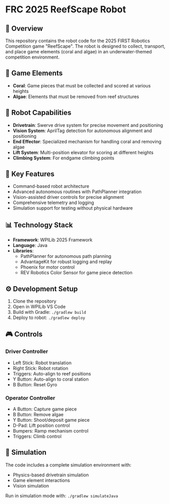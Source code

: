 # FRC 2025 ReefScape Robot

## 🤖 Overview

This repository contains the robot code for the 2025 FIRST Robotics Competition game "ReefScape". The robot is designed to collect, transport, and place game elements (coral and algae) in an underwater-themed competition environment.

## 🌊 Game Elements

- **Coral**: Game pieces that must be collected and scored at various heights
- **Algae**: Elements that must be removed from reef structures

## 🔧 Robot Capabilities

- **Drivetrain**: Swerve drive system for precise movement and positioning
- **Vision System**: AprilTag detection for autonomous alignment and positioning
- **End Effector**: Specialized mechanism for handling coral and removing algae
- **Lift System**: Multi-position elevator for scoring at different heights
- **Climbing System**: For endgame climbing points

## 🧠 Key Features

- Command-based robot architecture
- Advanced autonomous routines with PathPlanner integration
- Vision-assisted driver controls for precise alignment
- Comprehensive telemetry and logging
- Simulation support for testing without physical hardware

## 📊 Technology Stack

- **Framework**: WPILib 2025 Framework
- **Language**: Java
- **Libraries**: 
  - PathPlanner for autonomous path planning
  - AdvantageKit for robust logging and replay
  - Phoenix for motor control
  - REV Robotics Color Sensor for game piece detection

## ⚙️ Development Setup

1. Clone the repository
2. Open in WPILib VS Code
3. Build with Gradle: `./gradlew build`
4. Deploy to robot: `./gradlew deploy`

## 🎮 Controls

### Driver Controller
- Left Stick: Robot translation
- Right Stick: Robot rotation
- Triggers: Auto-align to reef positions
- Y Button: Auto-align to coral station
- B Button: Reset Gyro

### Operator Controller
- A Button: Capture game piece
- B Button: Remove algae
- Y Button: Shoot/deposit game piece
- D-Pad: Lift position control
- Bumpers: Ramp mechanism control
- Triggers: Climb control

## 🔄 Simulation

The code includes a complete simulation environment with:
- Physics-based drivetrain simulation
- Game element interactions
- Vision simulation

Run in simulation mode with: `./gradlew simulateJava`